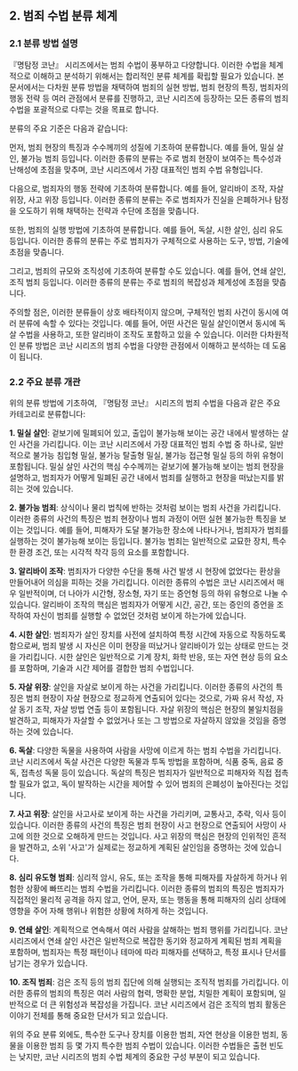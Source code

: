 ## 2. 범죄 수법 분류 체계

### 2.1 분류 방법 설명

『명탐정 코난』 시리즈에서는 범죄 수법이 풍부하고 다양합니다. 이러한 수법을 체계적으로 이해하고 분석하기 위해서는 합리적인 분류 체계를 확립할 필요가 있습니다. 본 문서에서는 다차원 분류 방법을 채택하여 범죄의 실현 방법, 범죄 현장의 특징, 범죄자의 행동 전략 등 여러 관점에서 분류를 진행하고, 코난 시리즈에 등장하는 모든 종류의 범죄 수법을 포괄적으로 다루는 것을 목표로 합니다.

분류의 주요 기준은 다음과 같습니다:

먼저, 범죄 현장의 특징과 수수께끼의 성질에 기초하여 분류합니다. 예를 들어, 밀실 살인, 불가능 범죄 등입니다. 이러한 종류의 분류는 주로 범죄 현장이 보여주는 특수성과 난해성에 초점을 맞추며, 코난 시리즈에서 가장 대표적인 범죄 수법 유형입니다.

다음으로, 범죄자의 행동 전략에 기초하여 분류합니다. 예를 들어, 알리바이 조작, 자살 위장, 사고 위장 등입니다. 이러한 종류의 분류는 주로 범죄자가 진실을 은폐하거나 탐정을 오도하기 위해 채택하는 전략과 수단에 초점을 맞춥니다.

또한, 범죄의 실행 방법에 기초하여 분류합니다. 예를 들어, 독살, 시한 살인, 심리 유도 등입니다. 이러한 종류의 분류는 주로 범죄자가 구체적으로 사용하는 도구, 방법, 기술에 초점을 맞춥니다.

그리고, 범죄의 규모와 조직성에 기초하여 분류할 수도 있습니다. 예를 들어, 연쇄 살인, 조직 범죄 등입니다. 이러한 종류의 분류는 주로 범죄의 복잡성과 체계성에 초점을 맞춥니다.

주의할 점은, 이러한 분류들이 상호 배타적이지 않으며, 구체적인 범죄 사건이 동시에 여러 분류에 속할 수 있다는 것입니다. 예를 들어, 어떤 사건은 밀실 살인이면서 동시에 독살 수법을 사용하고, 또한 알리바이 조작도 포함하고 있을 수 있습니다. 이러한 다차원적인 분류 방법은 코난 시리즈의 범죄 수법을 다양한 관점에서 이해하고 분석하는 데 도움이 됩니다.

### 2.2 주요 분류 개관

위의 분류 방법에 기초하여, 『명탐정 코난』 시리즈의 범죄 수법을 다음과 같은 주요 카테고리로 분류합니다:

**1. 밀실 살인**: 겉보기에 밀폐되어 있고, 출입이 불가능해 보이는 공간 내에서 발생하는 살인 사건을 가리킵니다. 이는 코난 시리즈에서 가장 대표적인 범죄 수법 중 하나로, 일반적으로 불가능 침입형 밀실, 불가능 탈출형 밀실, 불가능 접근형 밀실 등의 하위 유형이 포함됩니다. 밀실 살인 사건의 핵심 수수께끼는 겉보기에 불가능해 보이는 범죄 현장을 설명하고, 범죄자가 어떻게 밀폐된 공간 내에서 범죄를 실행하고 현장을 떠났는지를 밝히는 것에 있습니다.

**2. 불가능 범죄**: 상식이나 물리 법칙에 반하는 것처럼 보이는 범죄 사건을 가리킵니다. 이러한 종류의 사건의 특징은 범죄 현장이나 범죄 과정이 어떤 실현 불가능한 특징을 보이는 것입니다. 예를 들어, 피해자가 도달 불가능한 장소에 나타나거나, 범죄자가 범죄를 실행하는 것이 불가능해 보이는 등입니다. 불가능 범죄는 일반적으로 교묘한 장치, 특수한 환경 조건, 또는 시각적 착각 등의 요소를 포함합니다.

**3. 알리바이 조작**: 범죄자가 다양한 수단을 통해 사건 발생 시 현장에 없었다는 환상을 만들어내어 의심을 피하는 것을 가리킵니다. 이러한 종류의 수법은 코난 시리즈에서 매우 일반적이며, 더 나아가 시간형, 장소형, 자기 또는 증언형 등의 하위 유형으로 나눌 수 있습니다. 알리바이 조작의 핵심은 범죄자가 어떻게 시간, 공간, 또는 증인의 증언을 조작하여 자신이 범죄를 실행할 수 없었던 것처럼 보이게 하는가에 있습니다.

**4. 시한 살인**: 범죄자가 살인 장치를 사전에 설치하여 특정 시간에 자동으로 작동하도록 함으로써, 범죄 발생 시 자신은 이미 현장을 떠났거나 알리바이가 있는 상태로 만드는 것을 가리킵니다. 시한 살인은 일반적으로 기계 장치, 화학 반응, 또는 자연 현상 등의 요소를 포함하며, 기술과 시간 제어를 결합한 범죄 수법입니다.

**5. 자살 위장**: 살인을 자살로 보이게 하는 사건을 가리킵니다. 이러한 종류의 사건의 특징은 범죄 현장이 자살 현장으로 정교하게 연출되어 있다는 것으로, 가짜 유서 작성, 자살 동기 조작, 자살 방법 연출 등이 포함됩니다. 자살 위장의 핵심은 현장의 불일치점을 발견하고, 피해자가 자살할 수 없었거나 또는 그 방법으로 자살하지 않았을 것임을 증명하는 것에 있습니다.

**6. 독살**: 다양한 독물을 사용하여 사람을 사망에 이르게 하는 범죄 수법을 가리킵니다. 코난 시리즈에서 독살 사건은 다양한 독물과 투독 방법을 포함하며, 식품 중독, 음료 중독, 접촉성 독물 등이 있습니다. 독살의 특징은 범죄자가 일반적으로 피해자와 직접 접촉할 필요가 없고, 독이 발작하는 시간을 제어할 수 있어 범죄의 은폐성이 높아진다는 것입니다.

**7. 사고 위장**: 살인을 사고사로 보이게 하는 사건을 가리키며, 교통사고, 추락, 익사 등이 있습니다. 이러한 종류의 사건의 특징은 범죄 현장이 사고 현장으로 연출되어 사망이 사고에 의한 것으로 오해하게 만드는 것입니다. 사고 위장의 핵심은 현장의 인위적인 흔적을 발견하고, 소위 '사고'가 실제로는 정교하게 계획된 살인임을 증명하는 것에 있습니다.

**8. 심리 유도형 범죄**: 심리적 암시, 유도, 또는 조작을 통해 피해자를 자살하게 하거나 위험한 상황에 빠뜨리는 범죄 수법을 가리킵니다. 이러한 종류의 범죄의 특징은 범죄자가 직접적인 물리적 공격을 하지 않고, 언어, 문자, 또는 행동을 통해 피해자의 심리 상태에 영향을 주어 자해 행위나 위험한 상황에 처하게 하는 것입니다.

**9. 연쇄 살인**: 계획적으로 연속해서 여러 사람을 살해하는 범죄 행위를 가리킵니다. 코난 시리즈에서 연쇄 살인 사건은 일반적으로 복잡한 동기와 정교하게 계획된 범죄 계획을 포함하며, 범죄자는 특정 패턴이나 테마에 따라 피해자를 선택하고, 특정 표시나 단서를 남기는 경우가 있습니다.

**10. 조직 범죄**: 검은 조직 등의 범죄 집단에 의해 실행되는 조직적 범죄를 가리킵니다. 이러한 종류의 범죄의 특징은 여러 사람의 협력, 명확한 분업, 치밀한 계획이 포함되며, 일반적으로 더 큰 위험성과 복잡성을 가집니다. 코난 시리즈에서 검은 조직의 범죄 활동은 이야기 전체를 통해 중요한 단서가 되고 있습니다.

위의 주요 분류 외에도, 특수한 도구나 장치를 이용한 범죄, 자연 현상을 이용한 범죄, 동물을 이용한 범죄 등 몇 가지 특수한 범죄 수법이 있습니다. 이러한 수법들은 출현 빈도는 낮지만, 코난 시리즈의 범죄 수법 체계의 중요한 구성 부분이 되고 있습니다.

